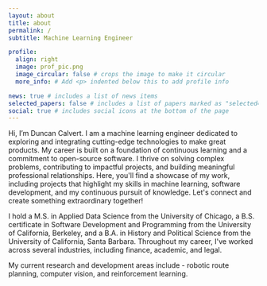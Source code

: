 ```yaml
---
layout: about
title: about
permalink: /
subtitle: Machine Learning Engineer

profile:
  align: right
  image: prof_pic.png
  image_circular: false # crops the image to make it circular
  more_info: # Add <p> indented below this to add profile info

news: true # includes a list of news items
selected_papers: false # includes a list of papers marked as "selected={true}"
social: true # includes social icons at the bottom of the page
---
```


Hi, I’m Duncan Calvert. I am a machine learning engineer dedicated to exploring and integrating cutting-edge technologies to make great products. My career is built on a foundation of continuous learning and a commitment to open-source software. I thrive on solving complex problems, contributing to impactful projects, and building meaningful professional relationships. Here, you'll find a showcase of my work, including projects that highlight my skills in machine learning, software development, and my continuous pursuit of knowledge. Let's connect and create something extraordinary together!

I hold a M.S. in Applied Data Science from the University of Chicago, a B.S. certificate in Software Development and Programming from the University of California, Berkeley, and a B.A. in History and Political Science from the University of California, Santa Barbara. Throughout my career, I've worked across several industries, including finance, academic, and legal.

My current research and development areas include - robotic route planning, computer vision, and reinforcement learning.

